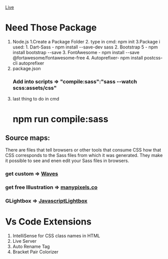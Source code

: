 [Live](https://frankmaruf.github.io/Bootstrap-v5withSASS/)

# Need Those Package

1. Node.js
   1.Create a Package Folder 2. type in cmd: npm init
   3.Package i used: 1. Dart-Sass - npm install --save-dev sass 2. Bootstrap 5 - npm install bootstrap --save 3. FontAwesome - npm install --save @fortawesome/fontawesome-free 4. Autoprefixer- npm install postcss-cli autoprefixer
2. package.json
   ### Add into scripts => "compile:sass":"sass --watch scss:assets/css"
3. last thing to do in cmd
   # npm run compile:sass

## Source maps:

There are files that tell browsers or other tools that consume CSS how that CSS corresponds to the Sass files from which it was generated.
They make it possible to see and enen edit your Sass files in browsers.

### get custom => [Waves](https://getwaves.io/)

### get free Illustration => [manypixels.co](https://www.manypixels.co/gallery)

### GLightbox => [JavascriptLightbox](https://www.npmjs.com/package/glightbox)

# Vs Code Extensions

1.  IntelliSense for CSS class names in HTML
2.  Live Server
3.  Auto Rename Tag
4.  Bracket Pair Colorizer
